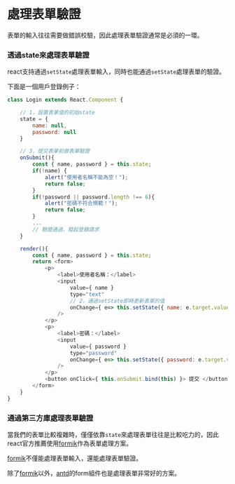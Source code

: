 # 處理表單驗證  
表單的輸入往往需要做錯誤校驗，因此處理表單驗證通常是必須的一環。

### 透過state來處理表單驗證    

react支持通過`setState`處理表單輸入，同時也能通過`setState`處理表單的驗證。  

下面是一個用戶登錄例子：  

```js
class Login extends React.Component {  

    // 1，設置表單值的初始state
    state = {
        name: null,
        password: null
    }    

    // 3，提交表單前做表單驗證
    onSubmit(){
        const { name, password } = this.state;
        if(!name) {
            alert("使用者名稱不能為空！");
            return false;
        }
        if(!password || password.length !== 6){
            alert("密碼不符合規範！");
            return false;
        }  
        ...
        // 驗證通過，發起登錄請求
    }  

    render(){
        const { name, password } = this.state;
        return <form>
            <p> 
                <label>使用者名稱：</label>
                <input 
                    value={ name } 
                    type="text"    
                    // 2，通過setState即時更新表單的值
                    onChange={ e=> this.setState({ name: e.target.value }) } 
                /> 
            </p>
            <p> 
                <label>密碼：</label>
                <input 
                    value={ password } 
                    type="password"    
                    onChange={ e=> this.setState({ password: e.target.value }) } 
                /> 
            </p>
            <button onClick={ this.onSubmit.bind(this) }> 提交 </button>
        </form>
    }
}
```

### 通過第三方庫處理表單驗證  

當我們的表單比較複雜時，僅僅依靠`state`來處理表單往往是比較吃力的，因此react官方推薦使用[formik](https://jaredpalmer.com/formik/)作為表單處理方案。  

[formik](https://jaredpalmer.com/formik/)不僅能處理表單輸入，還能處理表單驗證。  

除了[formik](https://jaredpalmer.com/formik/)以外，[antd](https://ant.design/components/form-cn/)的form組件也是處理表單非常好的方案。


